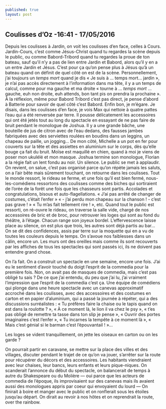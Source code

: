 ```yaml
---
published: true
layout: post
---
```


## Coulisses d’Oz -16:41 - 17/05/2016

Depuis les coulisses à Jardin, on voit les coulisses d’en face, celles à Cours. Jardin-Cours, c’est comme Jésus-Christ quand tu regardes la scène depuis le public, ou comme Babord-Tribord quand tu regardes la proue de ton bateau, sauf qu’il n’y a pas de lien entre Jardin et Babord, alors qu’il y en a un entre Jardin et Jésus. C’est pour ça qu’on pense plus à Jésus qu’à un bateau quand on définit de quel côté on est de la scène. Personnellement, j’ai toujours un *temps mort* quand je dis « Je suis à … temps mort… jardin », je n’ai pas accès directement à l’information dans ma tête, il y a un temps de calcul, comme pour ma gauche et ma droite « tourne à … *temps mort* … gauche, euh non droite, euh attends, bon tant pis on prendra la prochaine ».  À la réflexion, même pour Babord Tribord c’est pas direct, je pense d’abord à Batterie pour savoir de quel côté c’est Babord. Enfin bon, je m’égare. Je disais, dans les coulisses d’en face, je vois Max qui nettoie à quatre pattes l’eau qui a été renversée par terre. Il pousse délicatement les accessoires qui ont été jetés tout au long du spectacle en essayant de ne pas faire de bruit pendant le monologue de Joshua. Il y a une grande bâche, une bouteille de jus de citron avec de l’eau dedans, des fausses jambes fabriquées avec des serviettes roulées en boudins dans un leggins, un chapeau de paille, un jogging… De mon côté, Michelle a un pot en fer pour couverts sur la tête et des assiettes en aluminium sur le corps, dès qu’elle bouge ça fait du bruit. Moïse est maquillé en chien, quand à moi je viens de poser mon ukulélé et mon masque. Joshua termine son monologue, Florian a la régie fait un lent fondu au noir. Un silence. Le public se met à applaudir. On revient, on salue, c’est pas organisé parce qu’on répète jamais les saluts, on a l’air bête mais sûrement touchant, on retourne dans les coulisses. Tout le monde ressort, le rideau se ferme, et une fois qu’il est bien fermé, nous-les-comédiens ressortons des coulisses comme des biches qui sortiraient de l’orée de la forêt une fois que les chasseurs sont partis. Accolades et congratulations, bisous et auto-flagellations. « J’ai pas arrêté de changer de costumes, c’était l’enfer » « - j’ai perdu mon chapeau sur la chanson ! - c’est pas grave ! » « Tu m’as fait tellement rire ! », etc.
Quand tout le public est ressorti, on ré-ouvre le rideau, on traverse la salle vide, chargé de nos accessoires de bric et de broc, pour retrouver les loges qui sont au fond du théâtre, à l’étage.
Chacun range son joyeux bordel. L’effervescence laisse place au silence, on est plus que trois, les autres sont déjà partis au bar… On se dit des confidences, assis par terre sur la moquette qui en a vu de toutes les couleurs depuis le temps. On s’avoue nos faiblesses dans un câlin, encore un. Les murs ont des oreilles mais comme ils sont recouverts par les affiches de tous les spectacles qui sont passés ici, ils ne doivent pas entendre grand chose.

On l’a fait. On a construit un spectacle en une semaine, encore une fois. J’ai eu le sentiment d’avoir touché du doigt l’esprit de la commedia pour la première fois. Non, on avait pas de masques de commedia, mais c’est pas obligé tu sais ? De ce que j’ai entendu, du peu que j’ai lu, j’ai vraiment l’impression que l’esprit de la commedia c’est ça. Une équipe de comédiens qui plonge dans une heure spectacle avec un canevas approximatif accroché dans les coulisses, avec des accessoires et des costumes en carton et en papier d’aluminium, qui a passé la journée à répéter, qui a des discussions surréalistes : « Tu préfères faire la chaise ou le tapis quand on est dans la roulotte ? », « À ce moment là, le lion il va chez le psy », « t’es pas obligé de remettre ta tasse dans ton slip je pense », « Ouvrir des portes imaginaires c’est l’enfer », « Tu incarnes la tempête à ce moment là », « Mais c’est génial si le barman c’est l’épouvantail ! »…

Les loges se vident tranquillement, on jette les oiseaux en carton ou on les garde ?

On pourrait partir en caravane, se mettre sur la place des villes et des villages, discuter pendant le trajet de ce qu’on va jouer, s’arrêter sur la route pour récupérer du décors et des accessoires. Les habitants viendraient avec leur chaises, leur bancs, leurs enfants et leurs pique-niques. On scanderait l’annonce du début du spectacle, on balancerait de temps à autre du Shakespeare ou du Molière — oui parce que les acteurs de commedia de l’époque, ils improvisaient sur des canevas mais ils avaient aussi des monologues appris par coeur qui envoyaient du lourd — On finirait à boire et manger avec le public et on ronflerait sous les étoiles jusqu’au départ. On dirait au revoir à nos hôtes et on reprendrait la route, over the rainbow.
